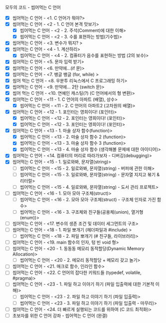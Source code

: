 모두의 코드 - 씹어먹는 C 언어

- [x] 씹어먹는 C 언어 - <1. C 언어가 뭐야?>
- [x] 씹어먹는 C 언어 - <2 - 1. C 언어 본격 맛보기>
  - [x] 씹어먹는 C 언어 - <2 - 2. 주석(Comment)에 대한 이해>
  - [x] 씹어먹는 C 언어 - <2 - 3. 수를 표현하는 방법(기수법)>
- [x] 씹어먹는 C 언어 - \<3. 변수가 뭐지? >
- [x] 씹어먹는 C 언어 - <4 - 1. 계산하리>
  - [x] 씹어먹는 C 언어 - <4 - 2. 컴퓨터가 음수를 표현하는 방법 (2의 보수)>
- [x] 씹어먹는 C 언어 - <5. 문자 입력 받기>
- [x] 씹어먹는 C 언어 - <6. 만약에...(if 문)>
- [x] 씹어먹는 C 언어 - <7. 뱅글 뱅글 (for, while) >
- [x] 씹어 먹는 C 언어 - <8. 우분투 리눅스에서 C 프로그래밍 하기>
- [x] 씹어먹는 C 언어 - <9. 만약에... 2탄 (switch 문)>
- [x] 씹어 먹는 C 언어 - <10. 연예인 캐스팅(?) (C 언어에서의 형 변환)>
- [x] 씹어먹는 C 언어 - <11 - 1. C 언어의 아파트 (배열), 상수>
  - [x] 씹어먹는 C 언어 - <11 - 2. C 언어의 아파트2 (고차원의 배열)>
- [x] 씹어먹는 C 언어 - <12 - 1. 포인터는 영희이다! (포인터)>
  - [x] 씹어먹는 C 언어 - <12 - 2. 포인터는 영희이다! (포인터)>
  - [x] 씹어먹는 C 언어 - <12 - 3. 포인터는 영희이다! (포인터)>
- [x] 씹어먹는 C 언어 - <13 - 1. 마술 상자 함수(function)>
  - [x] 씹어먹는 C 언어 - <13 - 2. 마술 상자 함수 2 (function)>
  - [x] 씹어먹는 C 언어 - <13 - 3. 마술 상자 함수 3 (function)>
  - [x] 씹어먹는 C 언어 - <13 - 4. 마술 상자 함수 (생각해볼 문제에 대한 아이디어)>
- [x] 씹어먹는 C 언어 - <14. 컴퓨터의 머리로 따라가보자 - 디버깅(debugging)>
- [x] 씹어먹는 C 언어 - <15 - 1. 일로와봐, 문자열(string)>
  - [ ] 씹어먹는 C 언어 - <15 - 2. 일로와봐, 문자열(string) - 버퍼에 관한 이해>
  - [ ] 씹어먹는 C 언어 - <15 - 3. 일로와봐, 문자열(string) - 문자열 지지고 볶기 & 리터럴>
  - [ ] 씹어먹는 C 언어 - <15 - 4. 일로와봐, 문자열(string) - 도서 관리 프로젝트>
- [ ] 씹어먹는 C 언어 - <16 - 1. 모아 모아 구조체(struct)>
  - [ ] 씹어먹는 C 언어 - <16 - 2. 모아 모아 구조체(struct) - 구조체 인자로 가진 함수>
  - [ ] 씹어먹는 C 언어 - <16 - 3. 구조체와 친구들(공용체(union), 열거형(enum))>
- [ ] 씹어먹는 C 언어 - <17. 변수의 생존 조건 및 데이터 세그먼트의 구조>
- [ ] 씹어먹는 C 언어 - <18 - 1. 파일 뽀개기 (헤더파일과 #include) >
  - [ ] 씹어먹는 C 언어 - <18 - 2. 파일 뽀개기 (# 친구들, 라이브러리)>
- [ ] 씹어먹는 C 언어 - <19. main 함수의 인자, 텅 빈 void 형>
- [ ] 씹어먹는 C 언어 - <20 - 1. 동동동 메모리 동적할당(Dynamic Memory Allocation)>
  - [ ] 씹어먹는 C 언어 - <20 - 2. 메모리 동적할당 + 메모리 갖고 놀기>
- [ ] 씹어먹는 C 언어 - <21. 매크로 함수, 인라인 함수>
- [ ] 씹어먹는 C 언어 - <22. C 언어의 잡다한 키워드들 (typedef, volatile, #pragma)>
- [ ] 씹어먹는 C 언어 - <23 - 1. 파일 하고 이야기 하기 (파일 입출력에 대한 기본적 이해)>
  - [ ] 씹어먹는 C 언어 - <23 - 2. 파일 하고 이야기 하기 (파일 입출력)>
  - [ ] 씹어먹는 C 언어 - <23 - 3. 파일 하고 이야기 하기 (파일 입출력 - 마무리)>
- [ ] 씹어먹는 C 언어 - <24. 더 빠르게 실행되는 코드를 위하여 (C 코드 최적화)>
- [ ] 초보자를 위한 C 언어 강좌 - 씹어먹는 C 언어 (완결)
